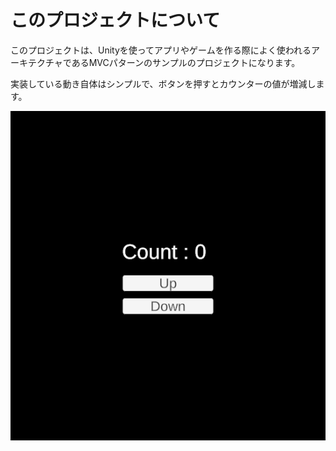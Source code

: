 # このプロジェクトについて

このプロジェクトは、Unityを使ってアプリやゲームを作る際によく使われるアーキテクチャであるMVCパターンのサンプルのプロジェクトになります。

実装している動き自体はシンプルで、ボタンを押すとカウンターの値が増減します。

![demo](https://github.com/Daiki-Iijima/UntiyMVCTutorial/blob/main/ApplicationDemo.gif)
